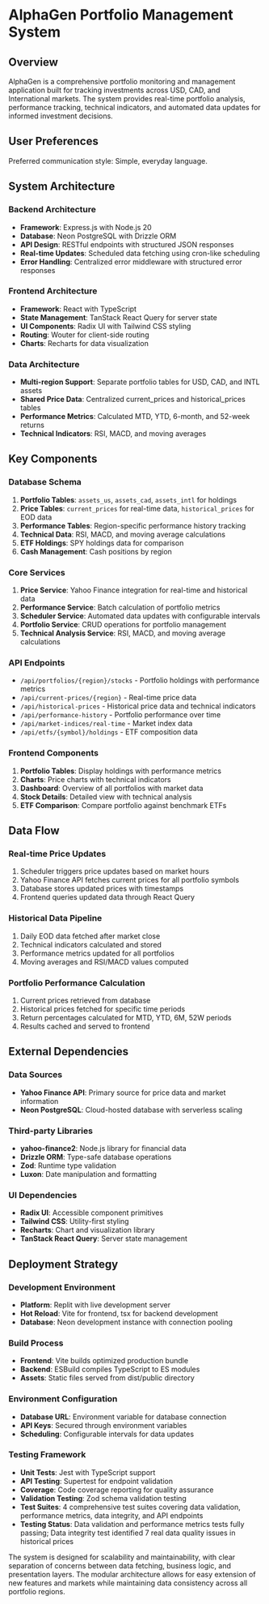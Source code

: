 # AlphaGen Portfolio Management System

## Overview

AlphaGen is a comprehensive portfolio monitoring and management application built for tracking investments across USD, CAD, and International markets. The system provides real-time portfolio analysis, performance tracking, technical indicators, and automated data updates for informed investment decisions.

## User Preferences

Preferred communication style: Simple, everyday language.

## System Architecture

### Backend Architecture
- **Framework**: Express.js with Node.js 20
- **Database**: Neon PostgreSQL with Drizzle ORM
- **API Design**: RESTful endpoints with structured JSON responses
- **Real-time Updates**: Scheduled data fetching using cron-like scheduling
- **Error Handling**: Centralized error middleware with structured error responses

### Frontend Architecture
- **Framework**: React with TypeScript
- **State Management**: TanStack React Query for server state
- **UI Components**: Radix UI with Tailwind CSS styling
- **Routing**: Wouter for client-side routing
- **Charts**: Recharts for data visualization

### Data Architecture
- **Multi-region Support**: Separate portfolio tables for USD, CAD, and INTL assets
- **Shared Price Data**: Centralized current_prices and historical_prices tables
- **Performance Metrics**: Calculated MTD, YTD, 6-month, and 52-week returns
- **Technical Indicators**: RSI, MACD, and moving averages

## Key Components

### Database Schema
1. **Portfolio Tables**: `assets_us`, `assets_cad`, `assets_intl` for holdings
2. **Price Tables**: `current_prices` for real-time data, `historical_prices` for EOD data
3. **Performance Tables**: Region-specific performance history tracking
4. **Technical Data**: RSI, MACD, and moving average calculations
5. **ETF Holdings**: SPY holdings data for comparison
6. **Cash Management**: Cash positions by region

### Core Services
1. **Price Service**: Yahoo Finance integration for real-time and historical data
2. **Performance Service**: Batch calculation of portfolio metrics
3. **Scheduler Service**: Automated data updates with configurable intervals
4. **Portfolio Service**: CRUD operations for portfolio management
5. **Technical Analysis Service**: RSI, MACD, and moving average calculations

### API Endpoints
- `/api/portfolios/{region}/stocks` - Portfolio holdings with performance metrics
- `/api/current-prices/{region}` - Real-time price data
- `/api/historical-prices` - Historical price data and technical indicators
- `/api/performance-history` - Portfolio performance over time
- `/api/market-indices/real-time` - Market index data
- `/api/etfs/{symbol}/holdings` - ETF composition data

### Frontend Components
1. **Portfolio Tables**: Display holdings with performance metrics
2. **Charts**: Price charts with technical indicators
3. **Dashboard**: Overview of all portfolios with market data
4. **Stock Details**: Detailed view with technical analysis
5. **ETF Comparison**: Compare portfolio against benchmark ETFs

## Data Flow

### Real-time Price Updates
1. Scheduler triggers price updates based on market hours
2. Yahoo Finance API fetches current prices for all portfolio symbols
3. Database stores updated prices with timestamps
4. Frontend queries updated data through React Query

### Historical Data Pipeline
1. Daily EOD data fetched after market close
2. Technical indicators calculated and stored
3. Performance metrics updated for all portfolios
4. Moving averages and RSI/MACD values computed

### Portfolio Performance Calculation
1. Current prices retrieved from database
2. Historical prices fetched for specific time periods
3. Return percentages calculated for MTD, YTD, 6M, 52W periods
4. Results cached and served to frontend

## External Dependencies

### Data Sources
- **Yahoo Finance API**: Primary source for price data and market information
- **Neon PostgreSQL**: Cloud-hosted database with serverless scaling

### Third-party Libraries
- **yahoo-finance2**: Node.js library for financial data
- **Drizzle ORM**: Type-safe database operations
- **Zod**: Runtime type validation
- **Luxon**: Date manipulation and formatting

### UI Dependencies
- **Radix UI**: Accessible component primitives
- **Tailwind CSS**: Utility-first styling
- **Recharts**: Chart and visualization library
- **TanStack React Query**: Server state management

## Deployment Strategy

### Development Environment
- **Platform**: Replit with live development server
- **Hot Reload**: Vite for frontend, tsx for backend development
- **Database**: Neon development instance with connection pooling

### Build Process
- **Frontend**: Vite builds optimized production bundle
- **Backend**: ESBuild compiles TypeScript to ES modules
- **Assets**: Static files served from dist/public directory

### Environment Configuration
- **Database URL**: Environment variable for database connection
- **API Keys**: Secured through environment variables
- **Scheduling**: Configurable intervals for data updates

### Testing Framework
- **Unit Tests**: Jest with TypeScript support
- **API Testing**: Supertest for endpoint validation
- **Coverage**: Code coverage reporting for quality assurance
- **Validation Testing**: Zod schema validation testing
- **Test Suites**: 4 comprehensive test suites covering data validation, performance metrics, data integrity, and API endpoints
- **Testing Status**: Data validation and performance metrics tests fully passing; Data integrity test identified 7 real data quality issues in historical prices

The system is designed for scalability and maintainability, with clear separation of concerns between data fetching, business logic, and presentation layers. The modular architecture allows for easy extension of new features and markets while maintaining data consistency across all portfolio regions.